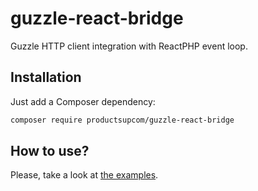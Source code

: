 # guzzle-react-bridge

Guzzle HTTP client integration with ReactPHP event loop.

## Installation

Just add a Composer dependency:

```bash
composer require productsupcom/guzzle-react-bridge
```

## How to use?

Please, take a look at [the examples](example/).
